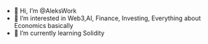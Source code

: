 - 👋 Hi, I’m @AleksWork
- 👀 I’m interested in Web3,AI, Finance, Investing, Everything about Economics basically
- 🌱 I’m currently learning Solidity

<!---
AleksWork/AleksWork is a ✨ special ✨ repository because its `README.md` (this file) appears on your GitHub profile.
You can click the Preview link to take a look at your changes.
--->

